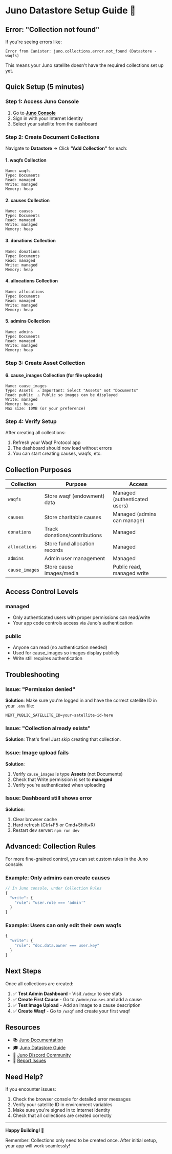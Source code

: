 # Juno Datastore Setup Guide 🚀

## Error: "Collection not found"

If you're seeing errors like:
```
Error from Canister: juno.collections.error.not_found (Datastore - waqfs)
```

This means your Juno satellite doesn't have the required collections set up yet.

## Quick Setup (5 minutes)

### Step 1: Access Juno Console
1. Go to **[Juno Console](https://console.juno.build/)**
2. Sign in with your Internet Identity
3. Select your satellite from the dashboard

### Step 2: Create Document Collections

Navigate to **Datastore** → Click **"Add Collection"** for each:

#### 1. waqfs Collection
```
Name: waqfs
Type: Documents
Read: managed
Write: managed
Memory: heap
```

#### 2. causes Collection
```
Name: causes
Type: Documents
Read: managed
Write: managed
Memory: heap
```

#### 3. donations Collection
```
Name: donations
Type: Documents
Read: managed
Write: managed
Memory: heap
```

#### 4. allocations Collection
```
Name: allocations
Type: Documents
Read: managed
Write: managed
Memory: heap
```

#### 5. admins Collection
```
Name: admins
Type: Documents
Read: managed
Write: managed
Memory: heap
```

### Step 3: Create Asset Collection

#### 6. cause_images Collection (for file uploads)
```
Name: cause_images
Type: Assets  ⚠️ Important: Select "Assets" not "Documents"
Read: public  ⚠️ Public so images can be displayed
Write: managed
Memory: heap
Max size: 10MB (or your preference)
```

### Step 4: Verify Setup

After creating all collections:
1. Refresh your Waqf Protocol app
2. The dashboard should now load without errors
3. You can start creating causes, waqfs, etc.

## Collection Purposes

| Collection | Purpose | Access |
|-----------|---------|--------|
| `waqfs` | Store waqf (endowment) data | Managed (authenticated users) |
| `causes` | Store charitable causes | Managed (admins can manage) |
| `donations` | Track donations/contributions | Managed |
| `allocations` | Store fund allocation records | Managed |
| `admins` | Admin user management | Managed |
| `cause_images` | Store cause images/media | Public read, managed write |

## Access Control Levels

### managed
- Only authenticated users with proper permissions can read/write
- Your app code controls access via Juno's authentication

### public
- Anyone can read (no authentication needed)
- Used for cause_images so images display publicly
- Write still requires authentication

## Troubleshooting

### Issue: "Permission denied"
**Solution**: Make sure you're logged in and have the correct satellite ID in your `.env` file:
```
NEXT_PUBLIC_SATELLITE_ID=your-satellite-id-here
```

### Issue: "Collection already exists"
**Solution**: That's fine! Just skip creating that collection.

### Issue: Image upload fails
**Solution**: 
1. Verify `cause_images` is type **Assets** (not Documents)
2. Check that Write permission is set to **managed**
3. Verify you're authenticated when uploading

### Issue: Dashboard still shows error
**Solution**:
1. Clear browser cache
2. Hard refresh (Ctrl+F5 or Cmd+Shift+R)
3. Restart dev server: `npm run dev`

## Advanced: Collection Rules

For more fine-grained control, you can set custom rules in the Juno console:

### Example: Only admins can create causes
```javascript
// In Juno console, under Collection Rules
{
  "write": {
    "rule": "user.role === 'admin'"
  }
}
```

### Example: Users can only edit their own waqfs
```javascript
{
  "write": {
    "rule": "doc.data.owner === user.key"
  }
}
```

## Next Steps

Once all collections are created:

1. ✅ **Test Admin Dashboard** - Visit `/admin` to see stats
2. ✅ **Create First Cause** - Go to `/admin/causes` and add a cause
3. ✅ **Test Image Upload** - Add an image to a cause description
4. ✅ **Create Waqf** - Go to `/waqf` and create your first waqf

## Resources

- 📚 [Juno Documentation](https://juno.build/docs)
- 🎓 [Juno Datastore Guide](https://juno.build/docs/build/datastore)
- 💬 [Juno Discord Community](https://discord.gg/wHZ57Z2RAG)
- 🐛 [Report Issues](https://github.com/buildwithjuno/juno)

## Need Help?

If you encounter issues:
1. Check the browser console for detailed error messages
2. Verify your satellite ID in environment variables
3. Make sure you're signed in to Internet Identity
4. Check that all collections are created correctly

---

**Happy Building! 🎉**

Remember: Collections only need to be created once. After initial setup, your app will work seamlessly!
